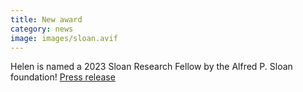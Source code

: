 ```yaml
---
title: New award
category: news
image: images/sloan.avif
---
```


Helen is named a 2023 Sloan Research Fellow by the Alfred P. Sloan foundation! [Press release](https://sloan.org/storage/app/media/files/press_releases/Announcing-the-2023-Sloan-Research-Fellows.pdf)